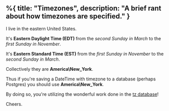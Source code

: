 %{
  title: "Timezones",
  description: "A brief rant about how timezones are specified."
}
---
I live in the eastern United States.

It's **Eastern Daylight Time (EDT)** from the *second Sunday in March* to the *first Sunday in November*.

It's **Eastern Standard Time (EST)** from the *first Sunday in November* to the *second Sunday in March*.

Collectively they are **America\New_York**.

Thus if you're saving a DateTime with timezone to a database (perhaps Postgres) you should use **America\New_York**.  

By doing so, you're utilizing the wonderful work done in the [tz database](https://en.wikipedia.org/wiki/Tz_database)!

Cheers.
